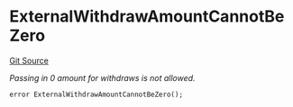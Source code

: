 # ExternalWithdrawAmountCannotBeZero
[Git Source](https://github.com/nayms/contracts-v3/blob/08976c385ed293c18988aa46a13c47179dbb0a28/src/shared/CustomErrors.sol)

*Passing in 0 amount for withdraws is not allowed.*


```solidity
error ExternalWithdrawAmountCannotBeZero();
```

